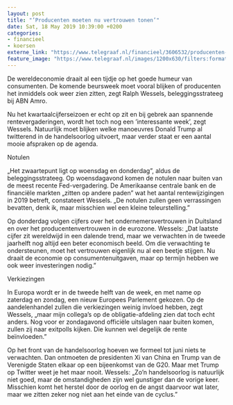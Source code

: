 ```yaml
---
layout: post
title: "’Producenten moeten nu vertrouwen tonen’"
date: Sat, 18 May 2019 10:39:00 +0200
categories: 
- financieel 
- koersen 
externe_link: "https://www.telegraaf.nl/financieel/3606532/producenten-moeten-nu-vertrouwen-tonen"
feature_image: "https://www.telegraaf.nl/images/1200x630/filters:format(jpeg):quality(80)/cdn-kiosk-api.telegraaf.nl/bf3001b8-78ca-11e9-b67c-0255c322e81b.jpg"
---
```


<p class="intro">De wereldeconomie draait al een tijdje op het goede humeur van consumenten. De komende beursweek moet vooral blijken of producenten het inmiddels ook weer zien zitten, zegt Ralph Wessels, beleggingsstrateeg bij ABN Amro.</p> <p>Nu het kwartaalcijferseizoen er echt op zit en bij gebrek aan spannende rentevergaderingen, wordt het toch nog een ’interessante week’, zegt Wessels. Natuurlijk moet blijken welke manoeuvres Donald Trump al twitterend in de handelsoorlog uitvoert, maar verder staat er een aantal mooie afspraken op de agenda.</p><p>Notulen</p><p>„Het zwaartepunt ligt op woensdag en donderdag”, aldus de beleggingsstrateeg. Op woensdagavond komen de notulen naar buiten van de meest recente Fed-vergadering. De Amerikaanse centrale bank en de financiële markten „zitten op andere paden” wat het aantal rentewijzigingen in 2019 betreft, constateert Wessels. „De notulen zullen geen verrassingen bevatten, denk ik, maar misschien wel een kleine teleurstelling.”</p><p>Op donderdag volgen cijfers over het ondernemersvertrouwen in Duitsland en over het producentenvertrouwen in de eurozone. Wessels: „Dat laatste cijfer zit wereldwijd in een dalende trend, maar we verwachten in de tweede jaarhelft nog altijd een beter economisch beeld. Om die verwachting te ondersteunen, moet het vertrouwen eigenlijk nu al een beetje stijgen. Nu draait de economie op consumentenuitgaven, maar op termijn hebben we ook weer investeringen nodig.”</p><p>Verkiezingen</p><p>In Europa wordt er in de tweede helft van de week, en met name op zaterdag en zondag, een nieuw Europees Parlement gekozen. Op de aandelenhandel zullen die verkiezingen weinig invloed hebben, zegt Wessels, „maar mijn collega’s op de obligatie-afdeling zien dat toch echt anders. Nog voor er zondagavond officiële uitslagen naar buiten komen, zullen zij naar exitpolls kijken. Die kunnen wel degelijk de rente beïnvloeden.”</p><p>Op het front van de handelsoorlog hoeven we formeel tot juni niets te verwachten. Dan ontmoeten de presidenten Xi van China en Trump van de Verenigde Staten elkaar op een bijeenkomst van de G20. Maar met Trump op Twitter weet je het maar nooit. Wessels: „Zo’n handelsoorlog is natuurlijk niet goed, maar de omstandigheden zijn wel gunstiger dan de vorige keer. Misschien komt het herstel door de oorlog en de angst daarvoor wat later, maar we zitten zeker nog niet aan het einde van de cyclus.”</p>
